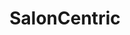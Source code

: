 ---
title: "SalonCentric"
url: /seattle/saloncentric-republican-street/
shop: hairdresser supply
---
